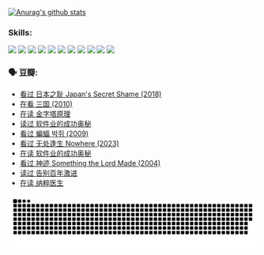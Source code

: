 
[![Anurag's github stats](https://github-readme-stats.vercel.app/api?username=w940853815)](https://github.com/anuraghazra/github-readme-stats)

### Skills:

<code><img height="32" src="https://cdn.jsdelivr.net/npm/simple-icons@v5/icons/python.svg"></code>
<code><img height="32" src="https://cdn.jsdelivr.net/npm/simple-icons@v5/icons/javascript.svg"></code>
<code><img height="32" src="https://cdn.jsdelivr.net/npm/simple-icons@v5/icons/django.svg"></code>
<code><img height="32" src="https://cdn.jsdelivr.net/npm/simple-icons@v5/icons/flask.svg"></code>
<code><img height="32" src="https://cdn.jsdelivr.net/npm/simple-icons@v5/icons/vuetify.svg"></code>
<code><img height="32" src="https://cdn.jsdelivr.net/npm/simple-icons@v5/icons/git.svg"></code>
<code><img height="32" src="https://cdn.jsdelivr.net/npm/simple-icons@v5/icons/docker.svg"></code>
<code><img height="32" src="https://cdn.jsdelivr.net/npm/simple-icons@v5/icons/postgresql.svg"></code>
<code><img height="32" src="https://cdn.jsdelivr.net/npm/simple-icons@v5/icons/elasticsearch.svg"></code>
<code><img height="32" src="https://cdn.jsdelivr.net/npm/simple-icons@v5/icons/macos.svg"></code>
<code><img height="32" src="https://cdn.jsdelivr.net/npm/simple-icons@v5/icons/linux.svg"></code>

### 🗣 豆瓣:

<!-- DOUBAN-ACTIVITIES:START -->
- [看过 日本之耻 Japan's Secret Shame‎ (2018)](https://www.douban.com/people/136069238/status/4431579101/?_i=00727381)
- [在看 三国‎ (2010)](https://www.douban.com/people/136069238/status/4430559482/?_i=00727381)
- [在读 金字塔原理](https://www.douban.com/people/136069238/status/4424812753/?_i=00727381)
- [读过 软件业的成功奥秘](https://www.douban.com/people/136069238/status/4424809958/?_i=00727381)
- [看过 蝙蝠 박쥐‎ (2009)](https://www.douban.com/people/136069238/status/4422787315/?_i=00727381)
- [看过 无处逢生 Nowhere‎ (2023)](https://www.douban.com/people/136069238/status/4416454713/?_i=00727381)
- [在读 软件业的成功奥秘](https://www.douban.com/people/136069238/status/4414815312/?_i=00727381)
- [看过 神迹 Something the Lord Made‎ (2004)](https://www.douban.com/people/136069238/status/4409691983/?_i=00727381)
- [读过 告别百年激进](https://www.douban.com/people/136069238/status/4406414036/?_i=00727381)
- [在读 纳粹医生](https://www.douban.com/people/136069238/status/4406413750/?_i=00727381)
<!-- DOUBAN-ACTIVITIES:END -->


![Snake animation](https://raw.githubusercontent.com/w940853815/w940853815/output/github-contribution-grid-snake.svg)

<!--
**w940853815/w940853815** is a ✨ _special_ ✨ repository because its `README.md` (this file) appears on your GitHub profile.

Here are some ideas to get you started:

- 🔭 I’m currently working on ...
- 🌱 I’m currently learning ...
- 👯 I’m looking to collaborate on ...
- 🤔 I’m looking for help with ...
- 💬 Ask me about ...
- 📫 How to reach me: ...
- 😄 Pronouns: ...
- ⚡ Fun fact: ...
-->
